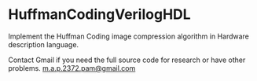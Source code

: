 # HuffmanCodingVerilogHDL
Implement the Huffman Coding image compression algorithm in Hardware description language.

Contact Gmail if you need the full source code for research or have other problems.
m.a.p.2372.pam@gmail.com

